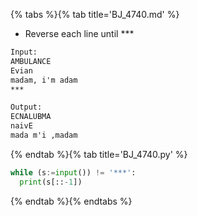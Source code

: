 {% tabs %}{% tab title='BJ_4740.md' %}

* Reverse each line until ***

```txt
Input:
AMBULANCE
Evian
madam, i'm adam
***

Output:
ECNALUBMA
naivE
mada m'i ,madam
```

{% endtab %}{% tab title='BJ_4740.py' %}

```py
while (s:=input()) != '***':
  print(s[::-1])
```

{% endtab %}{% endtabs %}
